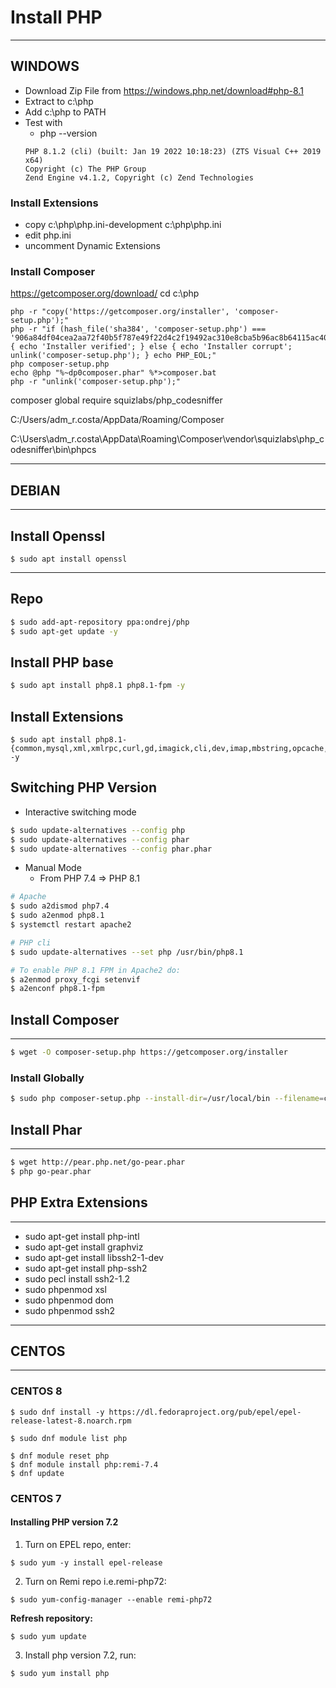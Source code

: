 # Install PHP

--------

## WINDOWS
- Download Zip File from https://windows.php.net/download#php-8.1
- Extract to c:\php
- Add c:\php to PATH
- Test with
    -   php --version
    ```
   PHP 8.1.2 (cli) (built: Jan 19 2022 10:18:23) (ZTS Visual C++ 2019 x64)                                                 
   Copyright (c) The PHP Group                                                                                             
   Zend Engine v4.1.2, Copyright (c) Zend Technologies   
    ```
### Install Extensions
- copy c:\php\php.ini-development c:\php\php.ini
- edit php.ini
- uncomment Dynamic Extensions

### Install Composer
https://getcomposer.org/download/
cd c:\php
```
php -r "copy('https://getcomposer.org/installer', 'composer-setup.php');"
php -r "if (hash_file('sha384', 'composer-setup.php') === '906a84df04cea2aa72f40b5f787e49f22d4c2f19492ac310e8cba5b96ac8b64115ac402c8cd292b8a03482574915d1a8') { echo 'Installer verified'; } else { echo 'Installer corrupt'; unlink('composer-setup.php'); } echo PHP_EOL;"
php composer-setup.php
echo @php "%~dp0composer.phar" %*>composer.bat
php -r "unlink('composer-setup.php');"
```
composer global require squizlabs/php_codesniffer
 
C:/Users/adm_r.costa/AppData/Roaming/Composer

C:\Users\adm_r.costa\AppData\Roaming\Composer\vendor\squizlabs\php_codesniffer\bin\phpcs

--------

## DEBIAN

-------

## Install Openssl
```
$ sudo apt install openssl
```
--------

## Repo

```bash
$ sudo add-apt-repository ppa:ondrej/php
$ sudo apt-get update -y
```

## Install PHP base

```bash
$ sudo apt install php8.1 php8.1-fpm -y
```

## Install Extensions
```
$ sudo apt install php8.1-{common,mysql,xml,xmlrpc,curl,gd,imagick,cli,dev,imap,mbstring,opcache,soap,zip,intl,bcmath} -y
```

## Switching PHP Version

- Interactive switching mode
```bash
$ sudo update-alternatives --config php
$ sudo update-alternatives --config phar
$ sudo update-alternatives --config phar.phar
```

- Manual Mode
    - From PHP 7.4 => PHP 8.1
```bash
# Apache
$ sudo a2dismod php7.4
$ sudo a2enmod php8.1
$ systemctl restart apache2

# PHP cli
$ sudo update-alternatives --set php /usr/bin/php8.1

# To enable PHP 8.1 FPM in Apache2 do:
$ a2enmod proxy_fcgi setenvif
$ a2enconf php8.1-fpm
```

## Install Composer
--------------------
```bash
$ wget -O composer-setup.php https://getcomposer.org/installer
```
### Install Globally
```bash
$ sudo php composer-setup.php --install-dir=/usr/local/bin --filename=composer
```

## Install Phar
--------------------
```bash
$ wget http://pear.php.net/go-pear.phar
$ php go-pear.phar
```

## PHP Extra Extensions
------------------------
-   sudo apt-get install php-intl
-   sudo apt-get install graphviz
-   sudo apt-get install libssh2-1-dev
-   sudo apt-get install php-ssh2
-   sudo pecl install ssh2-1.2
-   sudo phpenmod xsl
-   sudo phpenmod dom
-   sudo phpenmod ssh2

--------

## CENTOS

-------
### CENTOS 8
```
$ sudo dnf install -y https://dl.fedoraproject.org/pub/epel/epel-release-latest-8.noarch.rpm

$ sudo dnf module list php

$ dnf module reset php
$ dnf module install php:remi-7.4
$ dnf update
```
### CENTOS 7
#### Installing PHP version 7.2
1. Turn on EPEL repo, enter:
```
$ sudo yum -y install epel-release
```
2. Turn on Remi repo i.e.remi-php72:
```
$ sudo yum-config-manager --enable remi-php72
```
__Refresh repository:__
```
$ sudo yum update
```
3. Install php version 7.2, run:
```
$ sudo yum install php
```
